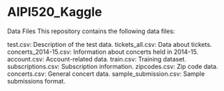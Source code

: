 # AIPI520_Kaggle

Data Files
This repository contains the following data files:

test.csv: Description of the test data.
tickets_all.csv: Data about tickets.
concerts_2014-15.csv: Information about concerts held in 2014-15.
account.csv: Account-related data.
train.csv: Training dataset.
subscriptions.csv: Subscription information.
zipcodes.csv: Zip code data.
concerts.csv: General concert data.
sample_submission.csv: Sample submissions format.